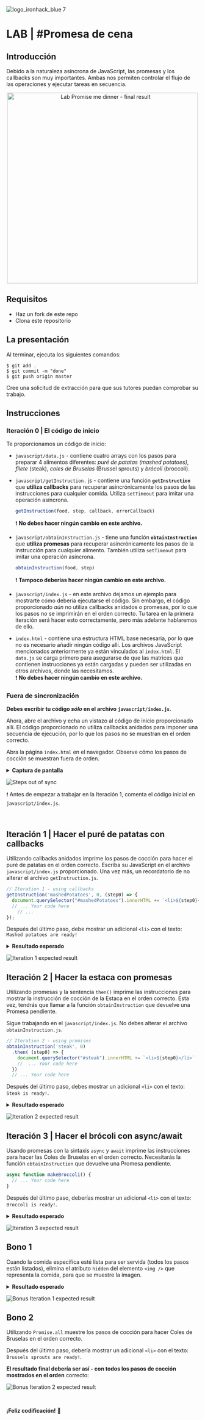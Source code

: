 ![logo_ironhack_blue 7](https://user-images.githubusercontent.com/23629340/40541063-a07a0a8a-601a-11e8-91b5-2f13e4e6b441.png)

# LAB | #Promesa de cena

## Introducción

Debido a la naturaleza asíncrona de JavaScript, las promesas y los callbacks son muy importantes. Ambas nos permiten controlar el flujo de las operaciones y ejecutar tareas en secuencia.

<p align="center">

<img src="https://education-team-2020.s3.eu-west-1.amazonaws.com/web-dev/labs/lab-promise-me-dinner-cover.png" alt="Lab Promise me dinner - final result" width="500"/>

</p>

## Requisitos

- Haz un fork de este repo
- Clona este repositorio

## La presentación

Al terminar, ejecuta los siguientes comandos:

```shell
$ git add .
$ git commit -m "done"
$ git push origin master
```

Cree una solicitud de extracción para que sus tutores puedan comprobar su trabajo.

## Instrucciones

### Iteración 0 | El código de inicio

Te proporcionamos un código de inicio:

- `javascript/data.js` - contiene cuatro arrays con los pasos para preparar 4 alimentos diferentes: _puré de patatas (mashed potatoes)_, _filete_ (steak), _coles de Bruselas_ (Brussel sprouts) y _brócoli_ (broccoli).

- `javascript/getInstruction.` js - contiene una función **`getInstruction`** que **utiliza callbacks** para recuperar asincrónicamente los pasos de las instrucciones para cualquier comida. Utiliza `setTimeout` para imitar una operación asíncrona.

  ```js
  getInstruction(food, step, callback, errorCallback)
  ```

  :exclamation: **No debes hacer ningún cambio en este archivo.**

- `javascript/obtainInstruction.js` - tiene una función **`obtainInstruction`** que **utiliza promesas** para recuperar asincrónicamente los pasos de la instrucción para cualquier alimento. También utiliza `setTimeout` para imitar una operación asíncrona.

  ```js
  obtainInstruction(food, step)
  ```

  :exclamation: **Tampoco deberías hacer ningún cambio en este archivo.**

- `javascript/index.js` - en este archivo dejamos un ejemplo para mostrarte cómo debería ejecutarse el código. Sin embargo, el código proporcionado _aún_ no utiliza callbacks anidados o promesas, por lo que los pasos no se imprimirán en el orden correcto. Tu tarea en la primera iteración será hacer esto correctamente, pero más adelante hablaremos de ello.

- `index.html` - contiene una estructura HTML base necesaria, por lo que no es necesario añadir ningún código allí. Los archivos JavaScript mencionados anteriormente ya están vinculados al `index.html`. El `data.js` se carga primero para asegurarse de que las matrices que contienen instrucciones ya están cargadas y pueden ser utilizadas en otros archivos, donde las necesitamos.  
  :exclamation: **No debes hacer ningún cambio en este archivo.**

### Fuera de sincronización

**Debes escribir tu código _sólo_ en el archivo `javascript/index.js`**.

Ahora, abre el archivo y echa un vistazo al código de inicio proporcionado allí. El código proporcionado no utiliza callbacks anidados para imponer una secuencia de ejecución, por lo que los pasos no se muestran en el orden correcto.

Abra la página `index.html` en el navegador. Observe cómo los pasos de cocción se muestran fuera de orden.

<details>
  <summary><b>Captura de pantalla</b></summary></details>

![Steps out of sync](https://education-team-2020.s3.eu-west-1.amazonaws.com/web-dev/labs/lab-promise-me-dinner-out-of-sync.gif)

</details>

:exclamation: Antes de empezar a trabajar en la Iteración 1, comenta el código inicial en `javascript/index.js`.

<br/>

## Iteración 1 | Hacer el puré de patatas con callbacks

Utilizando callbacks anidados imprime los pasos de cocción para hacer el puré de patatas en el orden correcto. Escriba su JavaScript en el archivo `javascript/index.js` proporcionado. Una vez más, un recordatorio de no alterar el archivo `getInstruction.js`.

```javascript
// Iteration 1 - using callbacks
getInstruction('mashedPotatoes', 0, (step0) => {
  document.querySelector("#mashedPotatoes").innerHTML += `<li>${step0}</li>`
  // ... Your code here
    // ...
});
```

Después del último paso, debe mostrar un adicional `<li>` con el texto: `Mashed potatoes are ready!`

<details>
  <summary><b>Resultado esperado</b></summary></details>

![Iteration 1 expected result](https://education-team-2020.s3.eu-west-1.amazonaws.com/web-dev/labs/lab-promise-me-dinner-1-result.gif)

</details>

## Iteración 2 | Hacer la estaca con promesas

Utilizando promesas y la sentencia `then()` imprime las instrucciones para mostrar la instrucción de cocción de la Estaca en el orden correcto. Esta vez, tendrás que llamar a la función `obtainInstruction` que devuelve una Promesa pendiente.

Sigue trabajando en el `javascript/index.js`. No debes alterar el archivo `obtainInstruction.js`.

```javascript
// Iteration 2 - using promises
obtainInstruction('steak', 0)
  .then( (step0) => {
    document.querySelector("#steak").innerHTML += `<li>${step0}</li>`
    //  ... Your code here
  })
  // ... Your code here
```

Después del último paso, debes mostrar un adicional `<li>` con el texto: `Steak is ready!`.

<details>
  <summary><b>Resultado esperado</b></summary></details>

![Iteration 2 expected result](https://education-team-2020.s3.eu-west-1.amazonaws.com/web-dev/labs/lab-promise-me-dinner-2-result.gif)

</details>

## Iteración 3 | Hacer el brócoli con async/await

Usando promesas con la sintaxis `async` y `await` imprime las instrucciones para hacer las Coles de Bruselas en el orden correcto. Necesitarás la función `obtainInstruction` que devuelve una Promesa pendiente.

```javascript
async function makeBroccoli() {
  // ... Your code here
}
```

Después del último paso, deberías mostrar un adicional `<li>` con el texto: `Broccoli is ready!`.

<details>
  <summary><b>Resultado esperado</b></summary></details>

![Iteration 3 expected result](https://education-team-2020.s3.eu-west-1.amazonaws.com/web-dev/labs/lab-promise-me-dinner-3-result.gif)

</details>

## Bono 1

Cuando la comida específica esté lista para ser servida (todos los pasos están listados), elimina el atributo `hidden` del elemento `<img />` que representa la comida, para que se muestre la imagen.

<details>
  <summary><b>Resultado esperado</b></summary></details>

![Bonus Iteration 1 expected result](https://education-team-2020.s3.eu-west-1.amazonaws.com/web-dev/labs/lab-promise-me-dinner-bonus-1-result.gif)

</details>

## Bono 2

Utilizando `Promise.all` muestre los pasos de cocción para hacer Coles de Bruselas en el orden correcto.

Después del último paso, debería mostrar un adicional `<li>` con el texto:  `Brussels sprouts are ready!`.

**El resultado final debería ser así - con todos los pasos de cocción mostrados en el orden** correcto:

![Bonus Iteration 2 expected result](https://education-team-2020.s3.eu-west-1.amazonaws.com/web-dev/labs/lab-promise-me-dinner-bonus-2-result.gif)

<br/>

**¡Feliz codificación!** :blue_heart: